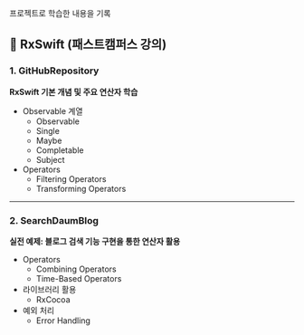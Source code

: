 
프로젝트로 학습한 내용을 기록  

## 🔹 RxSwift (패스트캠퍼스 강의)

### 1. GitHubRepository
**RxSwift 기본 개념 및 주요 연산자 학습**
- Observable 계열
  - Observable  
  - Single  
  - Maybe  
  - Completable  
  - Subject  
- Operators
  - Filtering Operators  
  - Transforming Operators  

---

### 2. SearchDaumBlog
**실전 예제: 블로그 검색 기능 구현을 통한 연산자 활용**
- Operators
  - Combining Operators  
  - Time-Based Operators  
- 라이브러리 활용
  - RxCocoa  
- 예외 처리
  - Error Handling  
